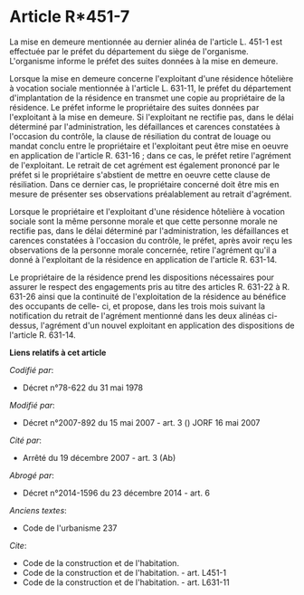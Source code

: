 # Article R*451-7

La mise en demeure mentionnée au dernier alinéa de l'article L. 451-1 est effectuée par le préfet du département du siège de
l'organisme. L'organisme informe le préfet des suites données à la mise en demeure.

Lorsque la mise en demeure concerne l'exploitant d'une résidence hôtelière à vocation sociale mentionnée à l'article L.
631-11, le préfet du département d'implantation de la résidence en transmet une copie au propriétaire de la résidence. Le
préfet informe le propriétaire des suites données par l'exploitant à la mise en demeure. Si l'exploitant ne rectifie pas,
dans le délai déterminé par l'administration, les défaillances et carences constatées à l'occasion du contrôle, la clause de
résiliation du contrat de louage ou mandat conclu entre le propriétaire et l'exploitant peut être mise en oeuvre en
application de l'article R. 631-16 ; dans ce cas, le préfet retire l'agrément de l'exploitant. Le retrait de cet agrément est
également prononcé par le préfet si le propriétaire s'abstient de mettre en oeuvre cette clause de résiliation. Dans ce
dernier cas, le propriétaire concerné doit être mis en mesure de présenter ses observations préalablement au retrait
d'agrément.

Lorsque le propriétaire et l'exploitant d'une résidence hôtelière à vocation sociale sont la même personne morale et que
cette personne morale ne rectifie pas, dans le délai déterminé par l'administration, les défaillances et carences constatées
à l'occasion du contrôle, le préfet, après avoir reçu les observations de la personne morale concernée, retire l'agrément
qu'il a donné à l'exploitant de la résidence en application de l'article R. 631-14.

Le propriétaire de la résidence prend les dispositions nécessaires pour assurer le respect des engagements pris au titre des
articles R. 631-22 à R. 631-26 ainsi que la continuité de l'exploitation de la résidence au bénéfice des occupants de celle-
ci, et propose, dans les trois mois suivant la notification du retrait de l'agrément mentionné dans les deux alinéas ci-
dessus, l'agrément d'un nouvel exploitant en application des dispositions de l'article R. 631-14.

**Liens relatifs à cet article**

_Codifié par_:

  - Décret n°78-622 du 31 mai 1978

_Modifié par_:

  - Décret n°2007-892 du 15 mai 2007 - art. 3 () JORF 16 mai 2007

_Cité par_:

  - Arrêté du 19 décembre 2007 - art. 3 (Ab)

_Abrogé par_:

  - Décret n°2014-1596 du 23 décembre 2014 - art. 6

_Anciens textes_:

  - Code de l'urbanisme 237

_Cite_:

  - Code de la construction et de l'habitation.
  - Code de la construction et de l'habitation. - art. L451-1
  - Code de la construction et de l'habitation. - art. L631-11
